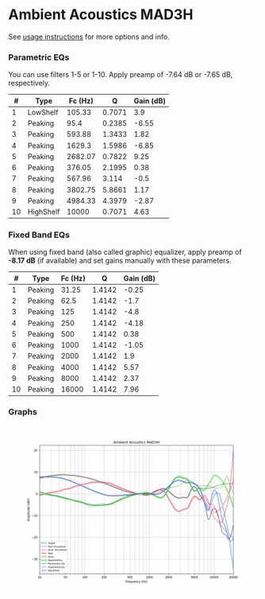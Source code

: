 # Ambient Acoustics MAD3H
See [usage instructions](https://github.com/jaakkopasanen/AutoEq#usage) for more options and info.

### Parametric EQs
You can use filters 1-5 or 1-10. Apply preamp of -7.64 dB or -7.65 dB, respectively.

|   # | Type      |   Fc (Hz) |      Q |   Gain (dB) |
|-----|-----------|-----------|--------|-------------|
|   1 | LowShelf  |    105.33 | 0.7071 |        3.9  |
|   2 | Peaking   |     95.4  | 0.2385 |       -6.55 |
|   3 | Peaking   |    593.88 | 1.3433 |        1.82 |
|   4 | Peaking   |   1629.3  | 1.5986 |       -6.85 |
|   5 | Peaking   |   2682.07 | 0.7822 |        9.25 |
|   6 | Peaking   |    376.05 | 2.1995 |        0.38 |
|   7 | Peaking   |    567.96 | 3.114  |       -0.5  |
|   8 | Peaking   |   3802.75 | 5.8661 |        1.17 |
|   9 | Peaking   |   4984.33 | 4.3979 |       -2.87 |
|  10 | HighShelf |  10000    | 0.7071 |        4.63 |

### Fixed Band EQs
When using fixed band (also called graphic) equalizer, apply preamp of **-8.17 dB** (if available) and set gains manually with these parameters.

|   # | Type    |   Fc (Hz) |      Q |   Gain (dB) |
|-----|---------|-----------|--------|-------------|
|   1 | Peaking |     31.25 | 1.4142 |       -0.25 |
|   2 | Peaking |     62.5  | 1.4142 |       -1.7  |
|   3 | Peaking |    125    | 1.4142 |       -4.8  |
|   4 | Peaking |    250    | 1.4142 |       -4.18 |
|   5 | Peaking |    500    | 1.4142 |        0.38 |
|   6 | Peaking |   1000    | 1.4142 |       -1.05 |
|   7 | Peaking |   2000    | 1.4142 |        1.9  |
|   8 | Peaking |   4000    | 1.4142 |        5.57 |
|   9 | Peaking |   8000    | 1.4142 |        2.37 |
|  10 | Peaking |  16000    | 1.4142 |        7.96 |

### Graphs
![](./Ambient%20Acoustics%20MAD3H.png)
